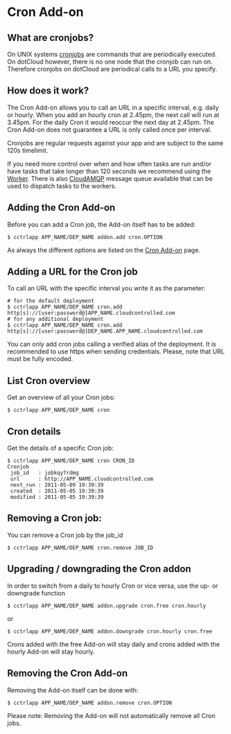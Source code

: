 # Cron Add-on

## What are cronjobs?

On UNIX systems [cronjobs](http://en.wikipedia.org/wiki/Cron) are commands that
are periodically executed. On dotCloud however, there is no one node that
the cronjob can run on. Therefore cronjobs on dotCloud are periodical calls
to a URL you specify.

## How does it work?

The Cron Add-on allows you to call an URL in a specific interval, e.g. daily or
hourly. When you add an hourly cron at 2.45pm, the next call will run at
3.45pm. For the daily Cron it would reoccur the next day at 2.45pm. The Cron
Add-on does not guarantee a URL is only called once per interval.

Cronjobs are regular requests against your app and are subject to the same 120s
timelimit.

If you need more control over when and how often tasks are run and/or have
tasks that take longer than 120 seconds we recommend using the
[Worker](https://next.dotcloud.com/add-ons/worker). There is also
[CloudAMQP](https://next.dotcloud.com/add-ons/cloudamqp) message queue
available that can be used to dispatch tasks to the workers.

## Adding the Cron Add-on

Before you can add a Cron job, the Add-on itself has to be added:

~~~
$ cctrlapp APP_NAME/DEP_NAME addon.add cron.OPTION
~~~

As always the different options are listed on the [Cron
Add-on](https://next.dotcloud.com/add-ons/cron) page.

## Adding a URL for the Cron job

To call an URL with the specific interval you write it as the parameter:

~~~
# for the default deployment
$ cctrlapp APP_NAME/DEP_NAME cron.add http[s]://[user:password@]APP_NAME.cloudcontrolled.com
# for any additional deployment
$ cctrlapp APP_NAME/DEP_NAME cron.add http[s]://[user:password@]DEP_NAME.APP_NAME.cloudcontrolled.com
~~~

You can only add cron jobs calling a verified alias of the deployment. It is
recommended to use https when sending credentials. Please, note that URL must be fully encoded.

## List Cron overview

Get an overview of all your Cron jobs:

~~~
$ cctrlapp APP_NAME/DEP_NAME cron
~~~

## Cron details

Get the details of a specific Cron job:

~~~
$ cctrlapp APP_NAME/DEP_NAME cron CRON_ID
Cronjob
 job_id   : jobkqy7rdmg
 url      : http://APP_NAME.cloudcontrolled.com
 next_run : 2011-05-09 19:39:39
 created  : 2011-05-05 19:39:39
 modified : 2011-05-05 19:39:39
~~~

## Removing a Cron job:

You can remove a Cron job by the job_id

~~~
$ cctrlapp APP_NAME/DEP_NAME cron.remove JOB_ID
~~~

## Upgrading / downgrading the Cron addon

In order to switch from a daily to hourly Cron or vice versa, use the up- or
downgrade function

~~~
$ cctrlapp APP_NAME/DEP_NAME addon.upgrade cron.free cron.hourly
~~~

or

~~~
$ cctrlapp APP_NAME/DEP_NAME addon.downgrade cron.hourly cron.free
~~~

Crons added with the free Add-on will stay daily and crons added with the
hourly Add-on will stay hourly.

## Removing the Cron Add-on

Removing the Add-on itself can be done with:

~~~
$ cctrlapp APP_NAME/DEP_NAME addon.remove cron.OPTION
~~~

Please note: Removing the Add-on will not automatically remove all Cron jobs.

